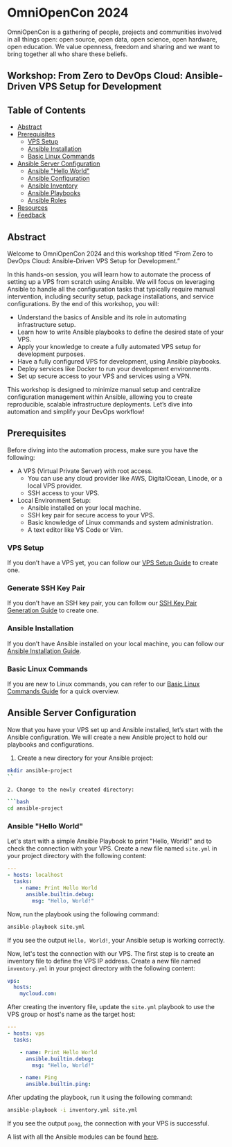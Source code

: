 # OmniOpenCon 2024

OmniOpenCon is a gathering of people, projects and communities involved in all things open: open source, open data, open science, open hardware, open education. We value openness, freedom and sharing and we want to bring together all who share these beliefs.

## Workshop: From Zero to DevOps Cloud: Ansible-Driven VPS Setup for Development

## Table of Contents

   * [Abstract](#abstract)
   * [Prerequisites](#prerequisites)
        * [VPS Setup](#vps-setup)
        * [Ansible Installation](#ansible-installation)
        * [Basic Linux Commands](#basic-linux-commands)
   * [Ansible Server Configuration](#ansible-server-configuration)
        * [Ansible "Hello World"](#ansible-hello-world)
        * [Ansible Configuration](#ansible-configuration)
        * [Ansible Inventory](#ansible-inventory)
        * [Ansible Playbooks](#ansible-playbooks)
        * [Ansible Roles](#ansible-roles)
   * [Resources](#resources)
   * [Feedback](#feedback)

## Abstract

Welcome to OmniOpenCon 2024 and this workshop titled “From Zero to DevOps Cloud: Ansible-Driven VPS Setup for Development.”

In this hands-on session, you will learn how to automate the process of setting up a VPS from scratch using Ansible. We will focus on leveraging Ansible to handle all the configuration tasks that typically require manual intervention, including security setup, package installations, and service configurations. By the end of this workshop, you will:

- Understand the basics of Ansible and its role in automating infrastructure setup.
- Learn how to write Ansible playbooks to define the desired state of your VPS.
- Apply your knowledge to create a fully automated VPS setup for development purposes.
- Have a fully configured VPS for development, using Ansible playbooks.
- Deploy services like Docker to run your development environments.
- Set up secure access to your VPS and services using a VPN.

This workshop is designed to minimize manual setup and centralize configuration management within Ansible, allowing you to create reproducible, scalable infrastructure deployments. Let’s dive into automation and simplify your DevOps workflow!

## Prerequisites

Before diving into the automation process, make sure you have the following:

* A VPS (Virtual Private Server) with root access. 
  * You can use any cloud provider like AWS, DigitalOcean, Linode, or a local VPS provider.
  * SSH access to your VPS.
* Local Environment Setup:
  * Ansible installed on your local machine.
  * SSH key pair for secure access to your VPS.
  * Basic knowledge of Linux commands and system administration.
  * A text editor like VS Code or Vim.

### VPS Setup

If you don’t have a VPS yet, you can follow our [VPS Setup Guide](./docs/vps-setup.md) to create one.

### Generate SSH Key Pair

If you don’t have an SSH key pair, you can follow our [SSH Key Pair Generation Guide](./docs/ssh-keypair.md) to create one.

### Ansible Installation

If you don’t have Ansible installed on your local machine, you can follow our [Ansible Installation Guide](./docs/ansible-installation.md).

### Basic Linux Commands

If you are new to Linux commands, you can refer to our [Basic Linux Commands Guide](./docs/linux-basic.md) for a quick overview.

## Ansible Server Configuration 

Now that you have your VPS set up and Ansible installed, let’s start with the Ansible configuration. We will create a new Ansible project to hold our playbooks and configurations.

1. Create a new directory for your Ansible project:

```bash
mkdir ansible-project
``

2. Change to the newly created directory:

```bash
cd ansible-project
```

### Ansible "Hello World"

Let's start with a simple Ansible Playbook to print "Hello, World!" and to check the connection with your VPS. Create a new file named `site.yml` in your project directory with the following content:

```yaml
---
- hosts: localhost
  tasks:
    - name: Print Hello World
      ansible.builtin.debug:
        msg: "Hello, World!"
```

Now, run the playbook using the following command:

```bash
ansible-playbook site.yml
```
If you see the output `Hello, World!`, your Ansible setup is working correctly.

Now, let's test the connection with our VPS. The first step is to create an inventory file to define the VPS IP address. Create a new file named `inventory.yml` in your project directory with the following content:

```yaml
vps:
  hosts:
    mycloud.com:
```
After creating the inventory file, update the `site.yml` playbook to use the VPS group or host's name as the target host:

```yaml
---
- hosts: vps
  tasks:

    - name: Print Hello World
      ansible.builtin.debug:
        msg: "Hello, World!"

    - name: Ping
      ansible.builtin.ping:
```
After updating the playbook, run it using the following command:

```bash
ansible-playbook -i inventory.yml site.yml 
```
If you see the output `pong`, the connection with your VPS is successful.

A list with all the Ansible modules can be found [here](https://docs.ansible.com/ansible/latest/collections/ansible/builtin/index.html).

